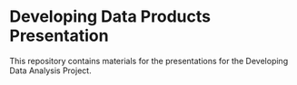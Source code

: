 Developing Data Products Presentation
=====================================

This repository contains materials for the presentations for the Developing Data Analysis Project.
